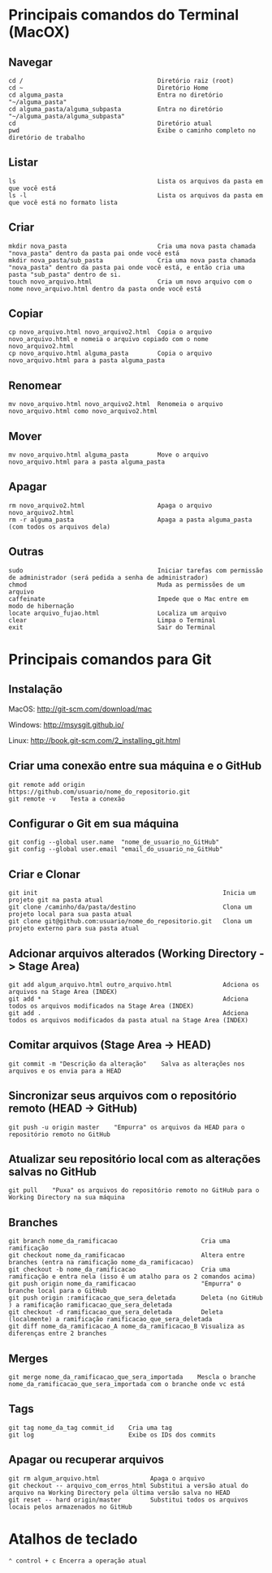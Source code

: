 
Principais comandos do Terminal (MacOX)
=======================================

Navegar
-------

```
cd /                                     Diretório raiz (root)
cd ~                                     Diretório Home
cd alguma_pasta                          Entra no diretório "~/alguma_pasta"
cd alguma_pasta/alguma_subpasta          Entra no diretório "~/alguma_pasta/alguma_subpasta"
cd                                       Diretório atual
pwd                                      Exibe o caminho completo no diretório de trabalho
```

Listar
------
```
ls                                       Lista os arquivos da pasta em que você está
ls -l                                    Lista os arquivos da pasta em que você está no formato lista
```

Criar
-----
```
mkdir nova_pasta                         Cria uma nova pasta chamada "nova_pasta" dentro da pasta pai onde você está
mkdir nova_pasta/sub_pasta               Cria uma nova pasta chamada "nova_pasta" dentro da pasta pai onde você está, e então cria uma pasta "sub_pasta" dentro de si.
touch novo_arquivo.html                  Cria um novo arquivo com o nome novo_arquivo.html dentro da pasta onde você está
```

Copiar
------
```
cp novo_arquivo.html novo_arquivo2.html  Copia o arquivo novo_arquivo.html e nomeia o arquivo copiado com o nome novo_arquivo2.html
cp novo_arquivo.html alguma_pasta        Copia o arquivo novo_arquivo.html para a pasta alguma_pasta
```

Renomear
--------
```
mv novo_arquivo.html novo_arquivo2.html  Renomeia o arquivo novo_arquivo.html como novo_arquivo2.html
```

Mover
-----
```
mv novo_arquivo.html alguma_pasta        Move o arquivo novo_arquivo.html para a pasta alguma_pasta
```

Apagar
------
```
rm novo_arquivo2.html                    Apaga o arquivo novo_arquivo2.html
rm -r alguma_pasta                       Apaga a pasta alguma_pasta (com todos os arquivos dela)
```

Outras
-----
```
sudo                                     Iniciar tarefas com permissão de administrador (será pedida a senha de administrador)
chmod                                    Muda as permissões de um arquivo
caffeinate                               Impede que o Mac entre em modo de hibernação
locate arquivo_fujao.html                Localiza um arquivo
clear                                    Limpa o Terminal
exit                                     Sair do Terminal
```

Principais comandos para Git
============================

Instalação
---------------------------------------------- 

MacOS:
http://git-scm.com/download/mac  

Windows:
http://msysgit.github.io/  

Linux:
http://book.git-scm.com/2_installing_git.html  

Criar uma conexão entre sua máquina e o GitHub
----------------------------------------------
```
git remote add origin https://github.com/usuario/nome_do_repositorio.git
git remote -v    Testa a conexão
```

Configurar o Git em sua máquina 
-------------------------------
```
git config --global user.name  "nome_de_usuario_no_GitHub"
git config --global user.email "email_do_usuario_no_GitHub"
```

Criar e Clonar
--------------
```
git init                                                   Inicia um projeto git na pasta atual
git clone /caminho/da/pasta/destino                        Clona um projeto local para sua pasta atual
git clone git@github.com:usuario/nome_do_repositorio.git   Clona um projeto externo para sua pasta atual
```

Adcionar arquivos alterados (Working Directory -> Stage Area)
-------------------------------------------------------------
```
git add algum_arquivo.html outro_arquivo.html              Adciona os arquivos na Stage Area (INDEX)
git add *                                                  Adciona todos os arquivos modificados na Stage Area (INDEX)
git add .                                                  Adciona todos os arquivos modificados da pasta atual na Stage Area (INDEX)
```

Comitar arquivos (Stage Area -> HEAD)
--------------
```
git commit -m "Descrição da alteração"    Salva as alterações nos arquivos e os envia para a HEAD
```

Sincronizar seus arquivos com o repositório remoto (HEAD -> GitHub)
-----------
```
git push -u origin master    "Empurra" os arquivos da HEAD para o repositório remoto no GitHub
```

Atualizar seu repositório local com as alterações salvas no GitHub
------------------------------------------------------------------
```
git pull    "Puxa" os arquivos do repositório remoto no GitHub para o Working Directory na sua máquina 
```

Branches
--------
```
git branch nome_da_ramificacao                       Cria uma ramificação
git checkout nome_da_ramificacao                     Altera entre branches (entra na ramificação nome_da_ramificacao)
git checkout -b nome_da_ramificacao                  Cria uma ramificação e entra nela (isso é um atalho para os 2 comandos acima)
git push origin nome_da_ramificacao                  "Empurra" o branche local para o GitHub
git push origin :ramificacao_que_sera_deletada       Deleta (no GitHub ) a ramificação ramificacao_que_sera_deletada
git checkout -d ramificacao_que_sera_deletada        Deleta (localmente) a ramificação ramificacao_que_sera_deletada
git diff nome_da_ramificacao_A nome_da_ramificacao_B Visualiza as diferenças entre 2 branches
```

Merges
------
```
git merge nome_da_ramificacao_que_sera_importada    Mescla o branche nome_da_ramificacao_que_sera_importada com o branche onde vc está
```

Tags
----
```
git tag nome_da_tag commit_id    Cria uma tag
git log                          Exibe os IDs dos commits
```

Apagar ou recuperar arquivos
----------------------------
```
git rm algum_arquivo.html              Apaga o arquivo
git checkout -- arquivo_com_erros_html Substitui a versão atual do arquivo na Working Directory pela última versão salva no HEAD
git reset -- hard origin/master        Substitui todos os arquivos locais pelos armazenados no GitHub 
```


Atalhos de teclado
===================
```
⌃ control + c Encerra a operação atual
```

